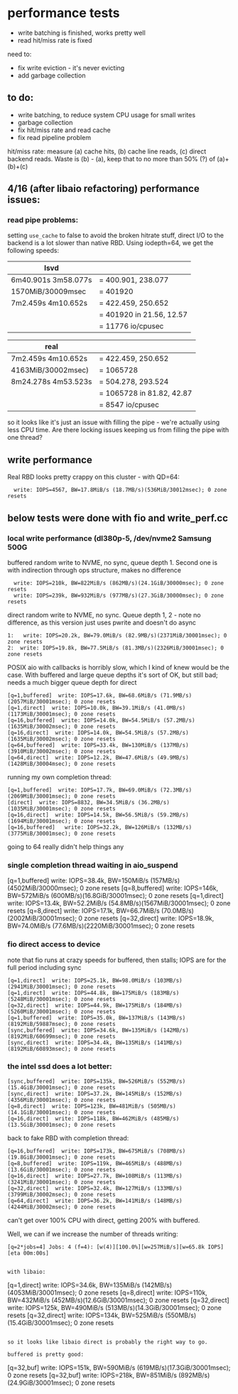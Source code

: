 # performance tests

- write batching is finished, works pretty well
- read hit/miss rate is fixed

need to:
- fix write eviction - it's never evicting
- add garbage collection

## to do:

- write batching, to reduce system CPU usage for small writes
- garbage collection
- fix hit/miss rate and read cache
- fix read pipeline problem

hit/miss rate: measure (a) cache hits, (b) cache line reads, (c) direct backend reads. Waste is (b) - (a),
keep that to no more than 50% (?) of (a)+(b)+(c)

## 4/16 (after libaio refactoring) performance issues:

###  read pipe problems:
setting `use_cache` to false to avoid the broken hitrate stuff, direct I/O to the backend is a lot slower
than native RBD. Using iodepth=64, we get the following speeds:

| lsvd | |
| --- | --- |
|6m40.901s 3m58.077s | = 400.901, 238.077 |
| 1570MiB/30009msec | = 401920 |
| 7m2.459s 4m10.652s | = 422.459, 250.652 |
|  |  = 401920 in 21.56, 12.57|
|  | = 11776 io/cpusec |
 
 | real | |
 | --- | --- |
|7m2.459s 4m10.652s | = 422.459, 250.652|
|4163MiB/30002msec)| = 1065728|
|8m24.278s 4m53.523s | = 504.278, 293.524|
| | = 1065728 in 81.82, 42.87|
| | = 8547 io/cpusec|

so it looks like it's just an issue with filling the pipe - we're actually using less CPU time.
Are there locking issues keeping us from filling the pipe with one thread?

## write performance

Real RBD looks pretty crappy on this cluster - with QD=64:
```
  write: IOPS=4567, BW=17.8MiB/s (18.7MB/s)(536MiB/30012msec); 0 zone resets
```

##  below tests were done with fio and write_perf.cc

### local write performance (dl380p-5, /dev/nvme2 Samsung 500G

buffered random write to NVME, no sync, queue depth 1. Second one is with indirection through ops structure, makes no difference 
```
  write: IOPS=210k, BW=822MiB/s (862MB/s)(24.1GiB/30000msec); 0 zone resets
  write: IOPS=239k, BW=932MiB/s (977MB/s)(27.3GiB/30000msec); 0 zone resets
```

direct random write to NVME, no sync. Queue depth 1, 2 - note no difference, as this version just uses pwrite and doesn't do async
```
1:   write: IOPS=20.2k, BW=79.0MiB/s (82.9MB/s)(2371MiB/30001msec); 0 zone resets
2:  write: IOPS=19.8k, BW=77.5MiB/s (81.3MB/s)(2326MiB/30001msec); 0 zone resets
```

POSIX aio with callbacks is horribly slow, which I kind of knew would be the case. With buffered and large queue depths it's sort of OK, but still bad; needs a much bigger queue depth for direct
```
[q=1,buffered]  write: IOPS=17.6k, BW=68.6MiB/s (71.9MB/s)(2057MiB/30001msec); 0 zone resets
[q=1,direct]  write: IOPS=10.0k, BW=39.1MiB/s (41.0MB/s)(1173MiB/30001msec); 0 zone resets
[q=16,buffered]  write: IOPS=14.0k, BW=54.5MiB/s (57.2MB/s)(1635MiB/30002msec); 0 zone resets
[q=16,direct]  write: IOPS=14.0k, BW=54.5MiB/s (57.2MB/s)(1635MiB/30002msec); 0 zone resets
[q=64,buffered]  write: IOPS=33.4k, BW=130MiB/s (137MB/s)(3910MiB/30002msec); 0 zone resets
[q=64,direct]  write: IOPS=12.2k, BW=47.6MiB/s (49.9MB/s)(1428MiB/30004msec); 0 zone resets
```

running my own completion thread:
```
[q=1,buffered]  write: IOPS=17.7k, BW=69.0MiB/s (72.3MB/s)(2069MiB/30001msec); 0 zone resets
[direct]  write: IOPS=8832, BW=34.5MiB/s (36.2MB/s)(1035MiB/30001msec); 0 zone resets
[q=16,direct]  write: IOPS=14.5k, BW=56.5MiB/s (59.2MB/s)(1694MiB/30001msec); 0 zone resets
[q=16,buffered]   write: IOPS=32.2k, BW=126MiB/s (132MB/s)(3775MiB/30001msec); 0 zone resets
```
going to 64 really didn't help things any

### single completion thread waiting in aio_suspend

[q=1,buffered]  write: IOPS=38.4k, BW=150MiB/s (157MB/s)(4502MiB/30000msec); 0 zone resets
[q=8,buffered] write: IOPS=146k, BW=572MiB/s (600MB/s)(16.8GiB/30001msec); 0 zone resets
[q=1,direct]  write: IOPS=13.4k, BW=52.2MiB/s (54.8MB/s)(1567MiB/30001msec); 0 zone resets
[q=8,direct]  write: IOPS=17.1k, BW=66.7MiB/s (70.0MB/s)(2002MiB/30001msec); 0 zone resets
[q=32,direct]  write: IOPS=18.9k, BW=74.0MiB/s (77.6MB/s)(2220MiB/30001msec); 0 zone resets

### fio direct access to device
note that fio runs at crazy speeds for buffered, then stalls; IOPS are for the full period including sync
```
[q=1,direct]  write: IOPS=25.1k, BW=98.0MiB/s (103MB/s)(2941MiB/30001msec); 0 zone resets
[q=1,direct]  write: IOPS=44.8k, BW=175MiB/s (183MB/s)(5248MiB/30001msec); 0 zone resets
[q=32,direct]  write: IOPS=44.9k, BW=175MiB/s (184MB/s)(5260MiB/30001msec); 0 zone resets
[q=1,buffered]  write: IOPS=35.0k, BW=137MiB/s (143MB/s)(8192MiB/59887msec); 0 zone resets
[sync,buffered]  write: IOPS=34.6k, BW=135MiB/s (142MB/s)(8192MiB/60699msec); 0 zone resets
[sync,direct]  write: IOPS=34.4k, BW=135MiB/s (141MB/s)(8192MiB/60893msec); 0 zone resets
```

### the intel ssd does a lot better:
```
[sync,buffered]  write: IOPS=135k, BW=526MiB/s (552MB/s)(15.4GiB/30001msec); 0 zone resets
[sync,direct]  write: IOPS=37.2k, BW=145MiB/s (152MB/s)(4356MiB/30001msec); 0 zone resets
[q=8,direct]  write: IOPS=123k, BW=481MiB/s (505MB/s)(14.1GiB/30001msec); 0 zone resets
[q=16,direct]  write: IOPS=118k, BW=462MiB/s (485MB/s)(13.5GiB/30001msec); 0 zone resets
```

back to fake RBD with completion thread:
```
[q=16,buffered]  write: IOPS=173k, BW=675MiB/s (708MB/s)(19.8GiB/30001msec); 0 zone resets
[q=8,buffered]  write: IOPS=119k, BW=465MiB/s (488MB/s)(13.6GiB/30001msec); 0 zone resets
[q=16,direct]  write: IOPS=27.7k, BW=108MiB/s (113MB/s)(3241MiB/30001msec); 0 zone resets
[q=32,direct]  write: IOPS=32.4k, BW=127MiB/s (133MB/s)(3799MiB/30002msec); 0 zone resets
[q=64,direct]  write: IOPS=36.2k, BW=141MiB/s (148MB/s)(4244MiB/30002msec); 0 zone resets
```

can't get over 100% CPU with direct, getting 200% with buffered.

Well, we can if we increase the number of threads writing:
```
[q=2*jobs=4] Jobs: 4 (f=4): [w(4)][100.0%][w=257MiB/s][w=65.8k IOPS][eta 00m:00s]


with libaio:
```
[q=1,direct]  write: IOPS=34.6k, BW=135MiB/s (142MB/s)(4053MiB/30001msec); 0 zone resets
[q=8,direct]  write: IOPS=110k, BW=432MiB/s (452MB/s)(12.6GiB/30001msec); 0 zone resets
[q=32,direct]  write: IOPS=125k, BW=490MiB/s (513MB/s)(14.3GiB/30001msec); 0 zone resets
[q=32,direct]  write: IOPS=134k, BW=525MiB/s (550MB/s)(15.4GiB/30001msec); 0 zone resets
```

so it looks like libaio direct is probably the right way to go.

buffered is pretty good:
```
[q=32,buf]  write: IOPS=151k, BW=590MiB/s (619MB/s)(17.3GiB/30001msec); 0 zone resets
[q=32,buf]  write: IOPS=218k, BW=851MiB/s (892MB/s)(24.9GiB/30001msec); 0 zone resets
```
